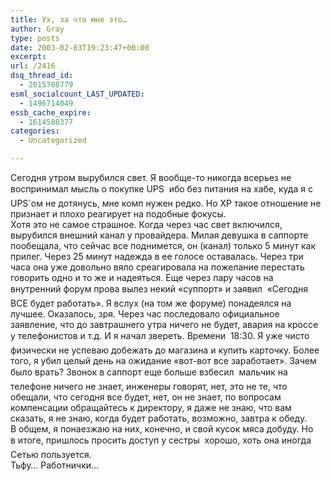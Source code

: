 ```yaml
---
title: Ух, за что мне это…
author: Gray
type: posts
date: 2003-02-03T19:23:47+00:00
excerpt:
url: /2416
dsq_thread_id:
  - 2015708779
esml_socialcount_LAST_UPDATED:
  - 1496714049
essb_cache_expire:
  - 1614588377
categories:
  - Uncategorized

---
```








Сегодня утром вырубился свет. Я&nbsp;<nobr>вообще-то</nobr> никогда всерьез не воспринимал мысль о&nbsp;покупке UPS&nbsp;&#151; ибо без питания на хабе, куда я&nbsp;с UPS\`ом не дотянусь, мне комп нужен редко. Но XP такое отношение не признает и&nbsp;плохо реагирует на подобные фокусы.  
Хотя это не самое страшное. Когда через час свет включился, вырубился внешний канал у&nbsp;провайдера. Милая девушка в&nbsp;саппорте пообещала, что сейчас все поднимется, он (канал) только 5&nbsp;минут как прилег. Через 25&nbsp;минут надежда в&nbsp;ее голосе оставалась. Через три часа она уже довольно вяло среагировала на пожелание перестать говорить одно и&nbsp;то&nbsp;же и&nbsp;надеяться. Еще через пару часов на внутренний форум прова вылез некий &laquo;суппорт&raquo; и&nbsp;заявил&nbsp;&#151; &laquo;Сегодня ВСЕ будет работать&raquo;. Я&nbsp;вслух (на том&nbsp;же форуме) понадеялся на лучшее. Оказалось, зря. Через час последовало официальное заявление, что до завтрашнего утра ничего не будет, авария на кроссе у&nbsp;телефонистов и&nbsp;т.д. И&nbsp;я начал звереть. Времени&nbsp;&#151; 18:30. Я&nbsp;уже чисто физически не успеваю добежать до магазина и&nbsp;купить карточку. Более того, я&nbsp;убил целый день на ожидание <nobr>&laquo;вот-вот</nobr> все заработает&raquo;. Зачем было врать? Звонок в&nbsp;саппорт еще больше взбесил&nbsp;&#151; мальчик на телефоне ничего не знает, инженеры говорят, нет, это не те, что обещали, что сегодня все будет, нет, он не знает, по вопросам компенсации обращайтесь к&nbsp;директору, я&nbsp;даже не знаю, что вам сказать, я&nbsp;не знаю, когда будет работать, возможно, завтра к&nbsp;обеду.  
В&nbsp;общем, я&nbsp;понаезжаю на них, конечно, и&nbsp;свой кусок мяса добуду. Но в&nbsp;итоге, пришлось просить доступ у&nbsp;сестры&nbsp;&#151; хорошо, хоть она иногда Сетью пользуется.  
Тьфу&hellip; Работнички&hellip;